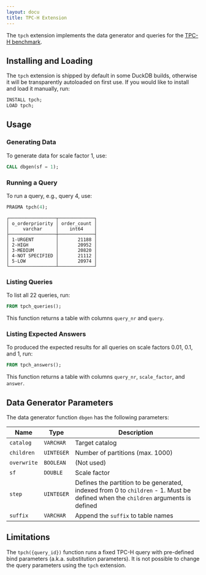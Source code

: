 ```yaml
---
layout: docu
title: TPC-H Extension
---
```


The `tpch` extension implements the data generator and queries for the [TPC-H benchmark](https://www.tpc.org/tpch/).

## Installing and Loading

The `tpch` extension is shipped by default in some DuckDB builds, otherwise it will be transparently autoloaded on first use.
If you would like to install and load it manually, run:

```sql
INSTALL tpch;
LOAD tpch;
```

## Usage

### Generating Data

To generate data for scale factor 1, use:

```sql
CALL dbgen(sf = 1);
```

### Running a Query

To run a query, e.g., query 4, use:

```sql
PRAGMA tpch(4);
```
```text
┌─────────────────┬─────────────┐
│ o_orderpriority │ order_count │
│     varchar     │    int64    │
├─────────────────┼─────────────┤
│ 1-URGENT        │       21188 │
│ 2-HIGH          │       20952 │
│ 3-MEDIUM        │       20820 │
│ 4-NOT SPECIFIED │       21112 │
│ 5-LOW           │       20974 │
└─────────────────┴─────────────┘
```

### Listing Queries

To list all 22 queries, run:

```sql
FROM tpch_queries();
```

This function returns a table with columns `query_nr` and `query`.

### Listing Expected Answers

To produced the expected results for all queries on scale factors 0.01, 0.1, and 1, run:

```sql
FROM tpch_answers();
```

This function returns a table with columns `query_nr`, `scale_factor`, and `answer`.

## Data Generator Parameters

The data generator function `dbgen` has the following parameters:

<div class="narrow_table"></div>

| Name        | Type       | Description                                                                                                                       |
| ----------- | ---------- | --------------------------------------------------------------------------------------------------------------------------------- |
| `catalog`   | `VARCHAR`  | Target catalog                                                                                                                    |
| `children`  | `UINTEGER` | Number of partitions (max. 1000)                                                                                                  |
| `overwrite` | `BOOLEAN`  | (Not used)                                                                                                                        |
| `sf`        | `DOUBLE`   | Scale factor                                                                                                                      |
| `step`      | `UINTEGER` | Defines the partition to be generated, indexed from 0 to `children` - 1. Must be defined when the `children` arguments is defined |
| `suffix`    | `VARCHAR`  | Append the `suffix` to table names                                                                                                |

## Limitations

The `tpch({query_id})` function runs a fixed TPC-H query with pre-defined bind parameters (a.k.a. substitution parameters).
It is not possible to change the query parameters using the `tpch` extension.
